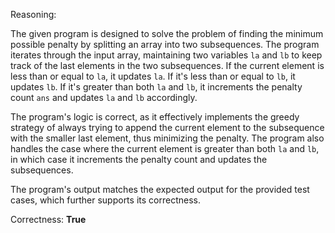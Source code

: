 Reasoning:

The given program is designed to solve the problem of finding the minimum possible penalty by splitting an array into two subsequences. The program iterates through the input array, maintaining two variables `la` and `lb` to keep track of the last elements in the two subsequences. If the current element is less than or equal to `la`, it updates `la`. If it's less than or equal to `lb`, it updates `lb`. If it's greater than both `la` and `lb`, it increments the penalty count `ans` and updates `la` and `lb` accordingly.

The program's logic is correct, as it effectively implements the greedy strategy of always trying to append the current element to the subsequence with the smaller last element, thus minimizing the penalty. The program also handles the case where the current element is greater than both `la` and `lb`, in which case it increments the penalty count and updates the subsequences.

The program's output matches the expected output for the provided test cases, which further supports its correctness.

Correctness: **True**